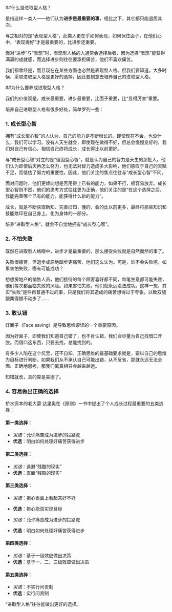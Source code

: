 ##什么是进取型人格？

是指这样一类人——他们认为**进步是最重要的事**，相比之下，其它都只能退居其次。

与之相对的是“表现型人格”，此类人更在乎如何表现，如何保住面子，在他们心中，“表现得好”才是最重要的，比进步还重要。

面对“进步”与“表现”时，表现型人格的人通常会选择后者，因为选择“表现”能获得满满的成就感，而选择进步则往往要承担痛苦，他们不喜欢痛苦。

我们都曾经是，而且现在在某些方面也必然是表现型人格。但我们要知道，大多时候，采取进取型人格是更好的选择，因此要刻意去培养自己的进取型人格。

##为什么要养成进取型人格？

我们的价值观是，成长最重要，进步最重要，比面子重要，比“显得厉害”重要。

培养自己进取型人格有很多好处，简单罗列一些：

### 1.  成长型心智

拥有“成长型心智”的人认为，自己的能力是不断增长的。即使现在不会，也没什么，我们可以学习。没有人天生就会，即使现在做得不好，但总会慢慢变好的，我们对自己有信心，相信自己终将成长，成长得比以前更好。

与“成长型心智”对立的是“僵固型心智”，就是认为自己的智力是天生的那批人，他们认为即使后天再怎么努力，也无法对智力造成多大影响，他们感叹于自己的天赋不足，而低估了努力的重要性。因此，他们关注的焦点往往与“成长型心智”不同。

面对问题时，他们更倾向想是否用得上已有的能力，如果不行，极容易放弃。成长型心智则不然，他们的思考方式往往更为正确，他们关注的是“在这个选择之后，我能完善哪个已有的能力，能获得什么新的能力”。

成长，就是不断获取新知、完善旧知，懂的、会的比以前更多，最终将那些知识和技能烙印在自己身上，化为身体的一部分。

培养“进取型人格”，就会不自觉地拥有“成长型心智”。

### 2. 不怕失败

既然在进取型人格眼中，进步才是最重要的，那么接受失败就是自然而然的事了。

失败很痛苦，但退步或原地踏步更痛苦，他们这么认为。可是，谁不会失败呢，如果害怕失败，哪有可能成功？

想想房地产的销售人员，他们接待的每个顾客喜好都不同，每笔生意都可能失败，他们每次都面临失败的风险。如果害怕失败，他们就永远没法成功。这样一想，其实“失败”是件再普通不过的事，只是我们将其造成的痛苦想得过于夸张，以致双腿颤栗得挪不动步了……

### 3. 敢认错

好面子（Face saving）是导致思维谬误的一个重要原因。

因为好面子，即使我们知道自己错了，也不肯认错，我们会尽量为自己找借口开脱。而借口这东西，只要去找，总能找到的。

有多少人陷在这个坑里，还不自知。正确思维的最基础要求就是，要以自己的思维为目标进行判断。如果我们从不承认自己可能出错，从不反省，那就永远无法全面、正确地思考，那我们离真相只会越来越远。

知错就改，真的算是美德了。

### 4. 容易做出正确的选择

桥水资本的老大雷·达里奥在《原则》一书中提出了个人成长过程最重要的五类选择：

#### 第一类选择：

- *劣选*：允许痛苦成为进步的拦路虎
- **优选**：明白如何处理好痛苦获得进步

#### 第二类选择：

- *劣选*：逃避“残酷的现实”
- **优选**：直面“残酷的现实”

#### 第三类选择：

- *劣选*：担心表面上看起来好不好
- **优选**：担心能否实现目标


- *劣选*：允许痛苦成为进步的拦路虎
- **优选**：明白如何处理好痛苦获得进步

#### 第四类选择：

- *劣选*：基于一级效应做出决策
- **优选**：基于一、二、三级效应做出决策

#### 第五类选择：

- *劣选*：不实行问责制
- **优选**：实行问责制

“进取型人格”往往能做出更好的选择。
